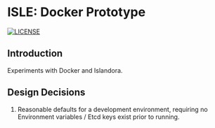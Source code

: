 # ISLE: Docker Prototype

[![LICENSE](https://img.shields.io/badge/license-MIT-blue.svg?style=flat-square)](./LICENSE)

## Introduction

Experiments with Docker and Islandora.

## Design Decisions

1. Reasonable defaults for a development environment, requiring no Environment variables / Etcd keys exist prior to running.